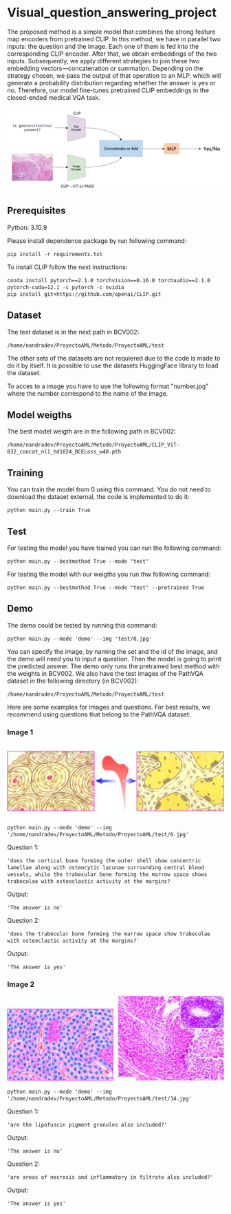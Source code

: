 # Visual_question_answering_project

The proposed method is a simple model that combines the strong feature map encoders from pretrained CLIP. In this method, we have in parallel two inputs: the question and the image. Each one of them is fed into the corresponding CLIP encoder. After that, we obtain embeddings of the two inputs. Subsequently, we apply different strategies to join these two embedding vectors—concatenation or summation. Depending on the strategy chosen, we pass the output of that operation to an MLP, which will generate a probability distribution regarding whether the answer is yes or no. Therefore, our model fine-tunes pretrained CLIP embeddings in the closed-ended medical VQA task.

![Proposed method](images/Proposed_method.png)

## Prerequisites

Python: 3.10.9

Please install dependence package by run following command:

```
pip install -r requirements.txt
```

To install CLIP follow the next instructions:

```
conda install pytorch==2.1.0 torchvision==0.16.0 torchaudio==2.1.0 pytorch-cuda=12.1 -c pytorch -c nvidia
pip install git+https://github.com/openai/CLIP.git
```

## Dataset

The test dataset is in the next path in BCV002:
```
/home/nandradev/ProyectoAML/Metodo/ProyectoAML/test
```
The other sets of the datasets are not requiered due to the code is made to do it by itself. It is possible to use the datasets HuggingFace library to load the dataset.

To acces to a image you have to use the following format "number.jpg" where the number correspond to the name of the image.

## Model weigths

The best model weigth are in the following path in BCV002:
```
/home/nandradev/ProyectoAML/Metodo/ProyectoAML/CLIP_ViT-B32_concat_nl1_hd1024_BCELoss_w40.pth
```

## Training

You can train the model from 0 using this command. You do not need to download the dataset external, the code is implemented to do it:
```
python main.py --train True
```

## Test

For testing the model you have trained you can run the following command:
```
python main.py --bestmethod True --mode "test"
```

For testing the model with our weigths you run thw following command:
```
python main.py --bestmethod True --mode "test" --pretrained True
```

## Demo

The demo could be tested by running this command:
```
python main.py --mode 'demo' --img 'test/0.jpg'
```
You can specify the image, by naming the set and the id of the image, and the demo will need you to input a question. Then the model is going to print the predicted answer. The demo only runs the pretrained best method with the weights in BCV002. We also have the test images of the PathVQA dataset in the following directory (in BCV002):

```
/home/nandradev/ProyectoAML/Metodo/ProyectoAML/test
```
Here are some examples for images and questions. For best results, we recommend using questions that belong to the PathVQA dataset:


### Image 1

![Im1](images/6.jpg)

```
python main.py --mode 'demo' --img '/home/nandradev/ProyectoAML/Metodo/ProyectoAML/test/6.jpg'
```
Question 1:

```
'does the cortical bone forming the outer shell show concentric lamellae along with osteocytic lacunae surrounding central blood vessels, while the trabecular bone forming the marrow space shows trabeculae with osteoclastic activity at the margins?
```
Output:
```
'The answer is no'
```
Question 2: 
```
'does the trabecular bone forming the marrow space show trabeculae with osteoclastic activity at the margins?'
```
Output: 
```
'The answer is yes'
```

### Image 2

![Im1](images/34.jpg)

```
python main.py --mode 'demo' --img '/home/nandradev/ProyectoAML/Metodo/ProyectoAML/test/34.jpg'
```
Question 1:

```
'are the lipofuscin pigment granules also included?'
```
Output:
```
'The answer is no'
```
Question 2: 
```
'are areas of necrosis and inflammatory in filtrate also included?'
```
Output: 
```
'The answer is yes'
```


